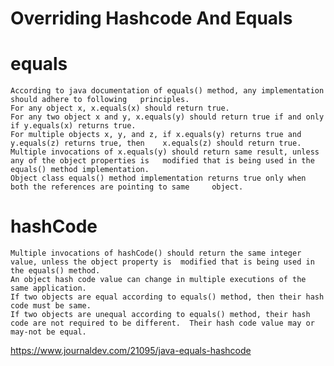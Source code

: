 # Overriding Hashcode And Equals

# equals

	According to java documentation of equals() method, any implementation should adhere to following 	principles.
	For any object x, x.equals(x) should return true.
	For any two object x and y, x.equals(y) should return true if and only if y.equals(x) returns true.
	For multiple objects x, y, and z, if x.equals(y) returns true and y.equals(z) returns true, then 	x.equals(z) should return true.
	Multiple invocations of x.equals(y) should return same result, unless any of the object properties is 	modified that is being used in the equals() method implementation.
	Object class equals() method implementation returns true only when both the references are pointing to same 	object.
	
	
# hashCode
	
	Multiple invocations of hashCode() should return the same integer value, unless the object property is 	modified that is being used in the equals() method.
	An object hash code value can change in multiple executions of the same application.
	If two objects are equal according to equals() method, then their hash code must be same.
	If two objects are unequal according to equals() method, their hash code are not required to be different. 	Their hash code value may or may-not be equal.
	
https://www.journaldev.com/21095/java-equals-hashcode
